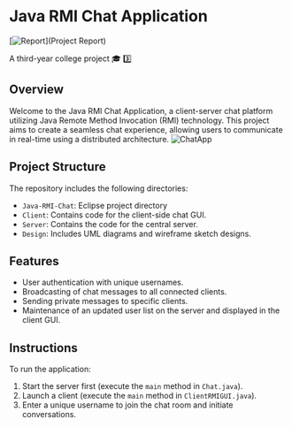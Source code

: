 # Java RMI Chat Application

[![Report](https://img.shields.io/github/license/your-username/ava-RMI-Chat)](Project Report)

A third-year college project 🎓 3️⃣

## Overview

Welcome to the Java RMI Chat Application, a client-server chat platform utilizing Java Remote Method Invocation (RMI) technology. This project aims to create a seamless chat experience, allowing users to communicate in real-time using a distributed architecture.
![ChatApp](https://github.com/Napi55/Java-RMI-Chat-Application/assets/88117366/688b60de-c45c-47c6-8965-7da94f1853cb)
## Project Structure

The repository includes the following directories:

- `Java-RMI-Chat`: Eclipse project directory
- `Client`: Contains code for the client-side chat GUI.
- `Server`: Contains the code for the central server.
- `Design`: Includes UML diagrams and wireframe sketch designs.

## Features

- User authentication with unique usernames.
- Broadcasting of chat messages to all connected clients.
- Sending private messages to specific clients.
- Maintenance of an updated user list on the server and displayed in the client GUI.

## Instructions

To run the application:

1. Start the server first (execute the `main` method in `Chat.java`).
2. Launch a client (execute the `main` method in `ClientRMIGUI.java`).
3. Enter a unique username to join the chat room and initiate conversations.

